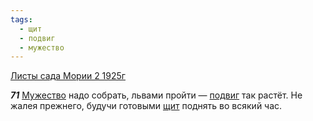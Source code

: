 ```yaml
---
tags:
  - щит
  - подвиг
  - мужество
---
```


[Листы сада Мории 2 1925г](https://127.0.0.1:4002/agni/1925)

___71___
[Мужество](../../../tags/#мужество) надо собрать, львами пройти — [подвиг](../../../tags/#подвиг) так растёт. Не жалея прежнего, будучи готовыми [щит](../../../tags/#щит) поднять во всякий час.   

